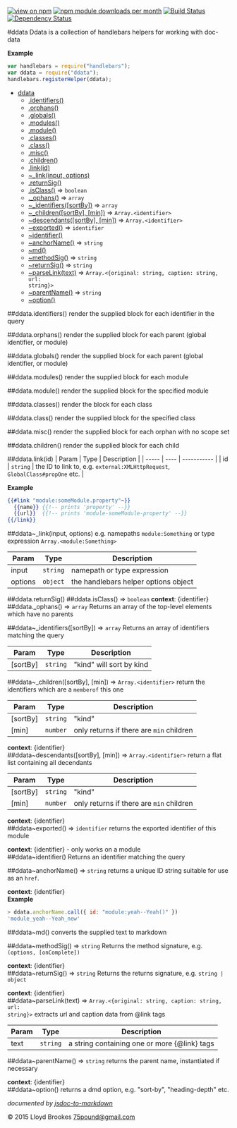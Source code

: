 [![view on npm](http://img.shields.io/npm/v/ddata.svg)](https://www.npmjs.org/package/ddata)
[![npm module downloads per month](http://img.shields.io/npm/dm/ddata.svg)](https://www.npmjs.org/package/ddata)
[![Build Status](https://travis-ci.org/75lb/ddata.svg?branch=master)](https://travis-ci.org/75lb/ddata)
[![Dependency Status](https://david-dm.org/75lb/ddata.svg)](https://david-dm.org/75lb/ddata)

<a name="module_ddata"></a>
#ddata
Ddata is a collection of handlebars helpers for working with doc-data

**Example**  
```js
var handlebars = require("handlebars");
var ddata = require("ddata");
handlebars.registerHelper(ddata);
```

* [ddata](#module_ddata)
  * [.identifiers()](#module_ddata.identifiers)
  * [.orphans()](#module_ddata.orphans)
  * [.globals()](#module_ddata.globals)
  * [.modules()](#module_ddata.modules)
  * [.module()](#module_ddata.module)
  * [.classes()](#module_ddata.classes)
  * [.class()](#module_ddata.class)
  * [.misc()](#module_ddata.misc)
  * [.children()](#module_ddata.children)
  * [.link(id)](#module_ddata.link)
  * [~_link(input, options)](#module_ddata.._link)
  * [.returnSig()](#module_ddata.returnSig)
  * [.isClass()](#module_ddata.isClass) ⇒ <code>boolean</code>
  * [._ophans()](#module_ddata._ophans) ⇒ <code>array</code>
  * [~_identifiers([sortBy])](#module_ddata.._identifiers) ⇒ <code>array</code>
  * [~_children([sortBy], [min])](#module_ddata.._children) ⇒ <code>Array.&lt;identifier&gt;</code>
  * [~descendants([sortBy], [min])](#module_ddata..descendants) ⇒ <code>Array.&lt;identifier&gt;</code>
  * [~exported()](#module_ddata..exported) ⇒ <code>identifier</code>
  * [~identifier()](#module_ddata..identifier)
  * [~anchorName()](#module_ddata..anchorName) ⇒ <code>string</code>
  * [~md()](#module_ddata..md)
  * [~methodSig()](#module_ddata..methodSig) ⇒ <code>string</code>
  * [~returnSig()](#module_ddata..returnSig) ⇒ <code>string</code>
  * [~parseLink(text)](#module_ddata..parseLink) ⇒ <code>Array.&lt;{original: string, caption: string, url: string}&gt;</code>
  * [~parentName()](#module_ddata..parentName) ⇒ <code>string</code>
  * [~option()](#module_ddata..option)

<a name="module_ddata.identifiers"></a>
##ddata.identifiers()
render the supplied block for each identifier in the query

<a name="module_ddata.orphans"></a>
##ddata.orphans()
render the supplied block for each parent (global identifier, or module)

<a name="module_ddata.globals"></a>
##ddata.globals()
render the supplied block for each parent (global identifier, or module)

<a name="module_ddata.modules"></a>
##ddata.modules()
render the supplied block for each module

<a name="module_ddata.module"></a>
##ddata.module()
render the supplied block for the specified module

<a name="module_ddata.classes"></a>
##ddata.classes()
render the block for each class

<a name="module_ddata.class"></a>
##ddata.class()
render the supplied block for the specified class

<a name="module_ddata.misc"></a>
##ddata.misc()
render the supplied block for each orphan with no scope set

<a name="module_ddata.children"></a>
##ddata.children()
render the supplied block for each child

<a name="module_ddata.link"></a>
##ddata.link(id)
| Param | Type | Description |
| ----- | ---- | ----------- |
| id | <code>string</code> | the ID to link to, e.g. `external:XMLHttpRequest`, `GlobalClass#propOne` etc. |

**Example**  
```hbs
{{#link "module:someModule.property"~}}
  {{name}} {{!-- prints 'property' --}}
  {{url}}  {{!-- prints 'module-someModule-property' --}}
{{/link}}
```
<a name="module_ddata.._link"></a>
##ddata~_link(input, options)
e.g. namepaths `module:Something` or type expression `Array.<module:Something>`

| Param | Type | Description |
| ----- | ---- | ----------- |
| input | <code>string</code> | namepath or type expression |
| options | <code>object</code> | the handlebars helper options object |

<a name="module_ddata.returnSig"></a>
##ddata.returnSig()
<a name="module_ddata.isClass"></a>
##ddata.isClass() ⇒ <code>boolean</code>
**context**: {identifier}  
<a name="module_ddata._ophans"></a>
##ddata._ophans() ⇒ <code>array</code>
Returns an array of the top-level elements which have no parents

<a name="module_ddata.._identifiers"></a>
##ddata~_identifiers([sortBy]) ⇒ <code>array</code>
Returns an array of identifiers matching the query

| Param | Type | Description |
| ----- | ---- | ----------- |
| \[sortBy\] | <code>string</code> | "kind" will sort by kind |

<a name="module_ddata.._children"></a>
##ddata~_children([sortBy], [min]) ⇒ <code>Array.&lt;identifier&gt;</code>
return the identifiers which are a `memberof` this one

| Param | Type | Description |
| ----- | ---- | ----------- |
| \[sortBy\] | <code>string</code> | "kind" |
| \[min\] | <code>number</code> | only returns if there are `min` children |

**context**: {identifier}  
<a name="module_ddata..descendants"></a>
##ddata~descendants([sortBy], [min]) ⇒ <code>Array.&lt;identifier&gt;</code>
return a flat list containing all decendants

| Param | Type | Description |
| ----- | ---- | ----------- |
| \[sortBy\] | <code>string</code> | "kind" |
| \[min\] | <code>number</code> | only returns if there are `min` children |

**context**: {identifier}  
<a name="module_ddata..exported"></a>
##ddata~exported() ⇒ <code>identifier</code>
returns the exported identifier of this module

**context**: {identifier} - only works on a module  
<a name="module_ddata..identifier"></a>
##ddata~identifier()
Returns an identifier matching the query

<a name="module_ddata..anchorName"></a>
##ddata~anchorName() ⇒ <code>string</code>
returns a unique ID string suitable for use as an `href`.

**context**: {identifier}  
**Example**  
```js
> ddata.anchorName.call({ id: "module:yeah--Yeah()" })
'module_yeah--Yeah_new'
```
<a name="module_ddata..md"></a>
##ddata~md()
converts the supplied text to markdown

<a name="module_ddata..methodSig"></a>
##ddata~methodSig() ⇒ <code>string</code>
Returns the method signature, e.g. `(options, [onComplete])`

**context**: {identifier}  
<a name="module_ddata..returnSig"></a>
##ddata~returnSig() ⇒ <code>string</code>
Returns the returns signature, e.g. `string | object`

**context**: {identifier}  
<a name="module_ddata..parseLink"></a>
##ddata~parseLink(text) ⇒ <code>Array.&lt;{original: string, caption: string, url: string}&gt;</code>
extracts url and caption data from @link tags

| Param | Type | Description |
| ----- | ---- | ----------- |
| text | <code>string</code> | a string containing one or more {@link} tags |

<a name="module_ddata..parentName"></a>
##ddata~parentName() ⇒ <code>string</code>
returns the parent name, instantiated if necessary

**context**: {identifier}  
<a name="module_ddata..option"></a>
##ddata~option()
returns a dmd option, e.g. "sort-by", "heading-depth" etc.



*documented by [jsdoc-to-markdown](https://github.com/75lb/jsdoc-to-markdown)*

&copy; 2015 Lloyd Brookes <75pound@gmail.com>
